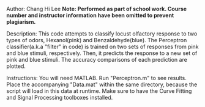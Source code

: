 Author: Chang Hi Lee
**Note: Performed as part of school work. Course number and instructor information have been omitted to prevent plagiarism.**

Description: This code attempts to classify locust olfactory response to two types of odors, Hexanol(pink) and Benzaldehyde(blue). The Perceptron classifier(a.k.a "filter" in code) is trained on two sets of responses from pink and blue stimuli, respectively. Then, it predicts the response to a new set of pink and blue stimuli. The accuracy comparisons of each prediction are plotted.

Instructions: You will need MATLAB. Run "Perceptron.m" to see results. Place the accompanying "Data.mat" within the same directory, because the script will load in this data at runtime. Make sure to have the Curve Fitting and Signal Processing toolboxes installed.
